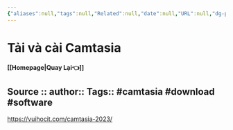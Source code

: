 ```yaml
---
{"aliases":null,"tags":null,"Related":null,"date":null,"URL":null,"dg-publish":true,"image":null,"permalink":"/IT/Tải và cài Camtasia/","dgPassFrontmatter":true,"noteIcon":"2","created":"2024-02-29T09:57:36.287+07:00","updated":"2024-02-01T20:36:13.000+07:00"}
---
```


# Tải và cài Camtasia
**[[Homepage\|Quay Lại👈]]**

Source ::
author::
Tags:: #camtasia #download #software 
---

https://vuihocit.com/camtasia-2023/